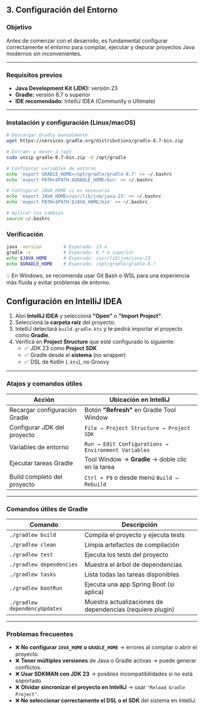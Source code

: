 ## 3. Configuración del Entorno

### Objetivo
Antes de comenzar con el desarrollo, es fundamental configurar correctamente el entorno para compilar, ejecutar y depurar proyectos Java modernos sin inconvenientes.

---

### Requisitos previos

* **Java Development Kit (JDK):** versión 23
* **Gradle:** versión 8.7 o superior
* **IDE recomendado:** IntelliJ IDEA (Community o Ultimate)

---

### Instalación y configuración (Linux/macOS)

```bash
# Descargar Gradle manualmente
wget https://services.gradle.org/distributions/gradle-8.7-bin.zip

# Extraer y mover a /opt
sudo unzip gradle-8.7-bin.zip -d /opt/gradle

# Configurar variables de entorno
echo 'export GRADLE_HOME=/opt/gradle/gradle-8.7' >> ~/.bashrc
echo 'export PATH=$PATH:$GRADLE_HOME/bin' >> ~/.bashrc

# Configurar JAVA_HOME si es necesario
echo 'export JAVA_HOME=/usr/lib/jvm/java-23' >> ~/.bashrc
echo 'export PATH=$PATH:$JAVA_HOME/bin' >> ~/.bashrc

# Aplicar los cambios
source ~/.bashrc
```

### Verificación

```bash
java -version        # Esperado: 23.x
gradle -v            # Esperado: 8.7 o superior
echo $JAVA_HOME      # Esperado: /usr/lib/jvm/java-23
echo $GRADLE_HOME    # Esperado: /opt/gradle/gradle-8.7
```
💡 En Windows, se recomienda usar Git Bash o WSL para una experiencia más fluida y evitar problemas de entorno.

## Configuración en IntelliJ IDEA

1. Abrí **IntelliJ IDEA** y seleccioná **"Open"** o **"Import Project"**.
2. Seleccioná la **carpeta raíz** del proyecto.
3. IntelliJ detectará `build.gradle.kts` y te pedirá importar el proyecto como **Gradle**.
4. Verificá en **Project Structure** que esté configurado lo siguiente:
    - ✅ JDK 23 como **Project SDK**
    - ✅ Gradle desde el **sistema** (no wrapper)
    - ✅ DSL de Kotlin (`.kts`), no Groovy

---

### Atajos y comandos útiles

| **Acción**                      | **Ubicación en IntelliJ**                                                   |
| ------------------------------ | ---------------------------------------------------------------------------- |
| Recargar configuración Gradle  | Botón **"Refresh"** en Gradle Tool Window                                   |
| Configurar JDK del proyecto    | `File → Project Structure → Project SDK`                                    |
| Variables de entorno           | `Run → Edit Configurations → Environment Variables`                          |
| Ejecutar tareas Gradle         | Tool Window → **Gradle** → doble clic en la tarea                            |
| Build completo del proyecto    | `Ctrl + F9` o desde menú `Build → Rebuild`                                   |

---

### Comandos útiles de Gradle

| **Comando**                    | **Descripción**                                                 |
| ----------------------------- | --------------------------------------------------------------- |
| `./gradlew build`             | Compila el proyecto y ejecuta tests                             |
| `./gradlew clean`             | Limpia artefactos de compilación                                |
| `./gradlew test`              | Ejecuta los tests del proyecto                                  |
| `./gradlew dependencies`      | Muestra el árbol de dependencias                                |
| `./gradlew tasks`             | Lista todas las tareas disponibles                              |
| `./gradlew bootRun`           | Ejecuta una app Spring Boot (si aplica)                         |
| `./gradlew dependencyUpdates` | Muestra actualizaciones de dependencias (requiere plugin)       |

---

### Problemas frecuentes

* ❌ **No configurar `JAVA_HOME` o `GRADLE_HOME`** → errores al compilar o abrir el proyecto.
* ❌ **Tener múltiples versiones** de Java o Gradle activas → puede generar conflictos.
* ❌ **Usar SDKMAN con JDK 23** → posibles incompatibilidades si no está soportado.
* ❌ **Olvidar sincronizar el proyecto en IntelliJ** → usar `"Reload Gradle Project"`.
* ❌ **No seleccionar correctamente el DSL o el SDK** del sistema en IntelliJ.